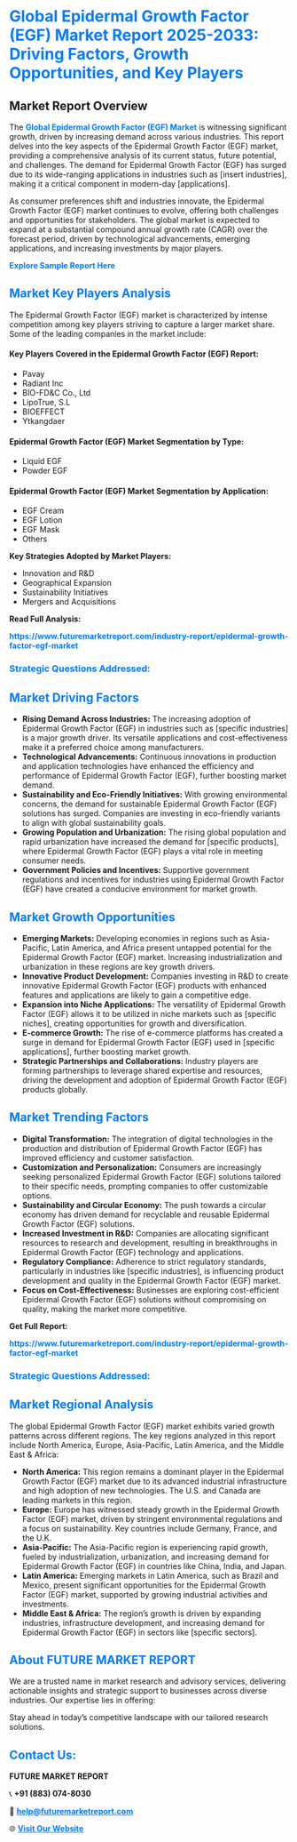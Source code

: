 <h1 style="color: #007BFF;">Global Epidermal Growth Factor (EGF) Market Report 2025-2033: Driving Factors, Growth Opportunities, and Key Players</h1>

<section id="overview">
<h2>Market Report Overview</h2>
<p>The <a href="https://www.futuremarketreport.com/industry-report/epidermal-growth-factor-egf-market" style="color: #007BFF; text-decoration: none;"><strong>Global Epidermal Growth Factor (EGF) Market</strong></a> is witnessing significant growth, driven by increasing demand across various industries. This report delves into the key aspects of the Epidermal Growth Factor (EGF) market, providing a comprehensive analysis of its current status, future potential, and challenges. The demand for Epidermal Growth Factor (EGF) has surged due to its wide-ranging applications in industries such as [insert industries], making it a critical component in modern-day [applications].</p>
<p>As consumer preferences shift and industries innovate, the Epidermal Growth Factor (EGF) market continues to evolve, offering both challenges and opportunities for stakeholders. The global market is expected to expand at a substantial compound annual growth rate (CAGR) over the forecast period, driven by technological advancements, emerging applications, and increasing investments by major players.</p>
</section>

<section id="overview">
<p><a href="https://www.futuremarketreport.com/request-sample/reportId=41386" style="color: #007BFF; text-decoration: none;"><strong>Explore Sample Report Here</strong></a></p>
</section>

<section id="key-players">
<h2 style="color: #007BFF;">Market Key Players Analysis</h2>
<p>The Epidermal Growth Factor (EGF) market is characterized by intense competition among key players striving to capture a larger market share. Some of the leading companies in the market include:</p>
<h4>Key Players Covered in the Epidermal Growth Factor (EGF) Report:</h4>
<ul><li>Pavay</li><li>Radiant Inc</li><li>BIO-FD&amp;C Co., Ltd</li><li>LipoTrue, S.L</li><li>BIOEFFECT</li><li>Ytkangdaer</li></ul>
<h4>Epidermal Growth Factor (EGF) Market Segmentation by Type:</h4>
<ul><li>Liquid EGF</li><li>Powder EGF</li></ul>

<h4>Epidermal Growth Factor (EGF) Market Segmentation by Application:</h4>
<ul><li>EGF Cream</li><li>EGF Lotion</li><li>EGF Mask</li><li>Others</li></ul>
<p><strong>Key Strategies Adopted by Market Players:</strong></p>
<ul>
<li>Innovation and R&D</li>
<li>Geographical Expansion</li>
<li>Sustainability Initiatives</li>
<li>Mergers and Acquisitions</li>
</ul>
</section>

<section>
<p><strong>Read Full Analysis: </strong></p><a href="https://www.futuremarketreport.com/industry-report/epidermal-growth-factor-egf-market" style="color: #007BFF; text-decoration: none;"><strong>https://www.futuremarketreport.com/industry-report/epidermal-growth-factor-egf-market</strong></a>
<h3 style="color: #007BFF;">Strategic Questions Addressed:</h3>
</section>

<section id="driving-factors">
<h2 style="color: #007BFF;">Market Driving Factors</h2>
<ul>
<li><strong>Rising Demand Across Industries:</strong> The increasing adoption of Epidermal Growth Factor (EGF) in industries such as [specific industries] is a major growth driver. Its versatile applications and cost-effectiveness make it a preferred choice among manufacturers.</li>
<li><strong>Technological Advancements:</strong> Continuous innovations in production and application technologies have enhanced the efficiency and performance of Epidermal Growth Factor (EGF), further boosting market demand.</li>
<li><strong>Sustainability and Eco-Friendly Initiatives:</strong> With growing environmental concerns, the demand for sustainable Epidermal Growth Factor (EGF) solutions has surged. Companies are investing in eco-friendly variants to align with global sustainability goals.</li>
<li><strong>Growing Population and Urbanization:</strong> The rising global population and rapid urbanization have increased the demand for [specific products], where Epidermal Growth Factor (EGF) plays a vital role in meeting consumer needs.</li>
<li><strong>Government Policies and Incentives:</strong> Supportive government regulations and incentives for industries using Epidermal Growth Factor (EGF) have created a conducive environment for market growth.</li>
</ul>
</section>

<section id="growth-opportunities">
<h2 style="color: #007BFF;">Market Growth Opportunities</h2>
<ul>
<li><strong>Emerging Markets:</strong> Developing economies in regions such as Asia-Pacific, Latin America, and Africa present untapped potential for the Epidermal Growth Factor (EGF) market. Increasing industrialization and urbanization in these regions are key growth drivers.</li>
<li><strong>Innovative Product Development:</strong> Companies investing in R&D to create innovative Epidermal Growth Factor (EGF) products with enhanced features and applications are likely to gain a competitive edge.</li>
<li><strong>Expansion into Niche Applications:</strong> The versatility of Epidermal Growth Factor (EGF) allows it to be utilized in niche markets such as [specific niches], creating opportunities for growth and diversification.</li>
<li><strong>E-commerce Growth:</strong> The rise of e-commerce platforms has created a surge in demand for Epidermal Growth Factor (EGF) used in [specific applications], further boosting market growth.</li>
<li><strong>Strategic Partnerships and Collaborations:</strong> Industry players are forming partnerships to leverage shared expertise and resources, driving the development and adoption of Epidermal Growth Factor (EGF) products globally.</li>
</ul>
</section>

<section id="trending-factors">
<h2 style="color: #007BFF;">Market Trending Factors</h2>
<ul>
<li><strong>Digital Transformation:</strong> The integration of digital technologies in the production and distribution of Epidermal Growth Factor (EGF) has improved efficiency and customer satisfaction.</li>
<li><strong>Customization and Personalization:</strong> Consumers are increasingly seeking personalized Epidermal Growth Factor (EGF) solutions tailored to their specific needs, prompting companies to offer customizable options.</li>
<li><strong>Sustainability and Circular Economy:</strong> The push towards a circular economy has driven demand for recyclable and reusable Epidermal Growth Factor (EGF) solutions.</li>
<li><strong>Increased Investment in R&D:</strong> Companies are allocating significant resources to research and development, resulting in breakthroughs in Epidermal Growth Factor (EGF) technology and applications.</li>
<li><strong>Regulatory Compliance:</strong> Adherence to strict regulatory standards, particularly in industries like [specific industries], is influencing product development and quality in the Epidermal Growth Factor (EGF) market.</li>
<li><strong>Focus on Cost-Effectiveness:</strong> Businesses are exploring cost-efficient Epidermal Growth Factor (EGF) solutions without compromising on quality, making the market more competitive.</li>
</ul>
</section>

<section>
<p><strong>Get Full Report: </strong></p><a href="https://www.futuremarketreport.com/industry-report/epidermal-growth-factor-egf-market" style="color: #007BFF; text-decoration: none;"><strong>https://www.futuremarketreport.com/industry-report/epidermal-growth-factor-egf-market</strong></a>
<h3 style="color: #007BFF;">Strategic Questions Addressed:</h3>
</section>


<section id="regional-analysis">
<h2 style="color: #007BFF;">Market Regional Analysis</h2>
<p>The global Epidermal Growth Factor (EGF) market exhibits varied growth patterns across different regions. The key regions analyzed in this report include North America, Europe, Asia-Pacific, Latin America, and the Middle East & Africa:</p>
<ul>
<li><strong>North America:</strong> This region remains a dominant player in the Epidermal Growth Factor (EGF) market due to its advanced industrial infrastructure and high adoption of new technologies. The U.S. and Canada are leading markets in this region.</li>
<li><strong>Europe:</strong> Europe has witnessed steady growth in the Epidermal Growth Factor (EGF) market, driven by stringent environmental regulations and a focus on sustainability. Key countries include Germany, France, and the U.K.</li>
<li><strong>Asia-Pacific:</strong> The Asia-Pacific region is experiencing rapid growth, fueled by industrialization, urbanization, and increasing demand for Epidermal Growth Factor (EGF) in countries like China, India, and Japan.</li>
<li><strong>Latin America:</strong> Emerging markets in Latin America, such as Brazil and Mexico, present significant opportunities for the Epidermal Growth Factor (EGF) market, supported by growing industrial activities and investments.</li>
<li><strong>Middle East & Africa:</strong> The region’s growth is driven by expanding industries, infrastructure development, and increasing demand for Epidermal Growth Factor (EGF) in sectors like [specific sectors].</li>
</ul>
</section>

<footer>
<h2 style="color: #007BFF;">About FUTURE MARKET REPORT</h2>
<p>We are a trusted name in market research and advisory services, delivering actionable insights and strategic support to businesses across diverse industries. Our expertise lies in offering:</p>

<p>Stay ahead in today’s competitive landscape with our tailored research solutions.</p>

<h2 style="color: #007BFF;">Contact Us:</h2>
<p><strong>FUTURE MARKET REPORT</strong></p>
<p>📞 <strong>+91 (883) 074-8030</strong></p>
<p>📧 <strong><a href="mailto:help@futuremarketreport.com" style="color: #007BFF;">help@futuremarketreport.com</a></strong></p>
<p>🌐 <strong><a href="https://www.futuremarketreport.com/" style="color: #007BFF;">Visit Our Website</a></strong></p>
</footer>